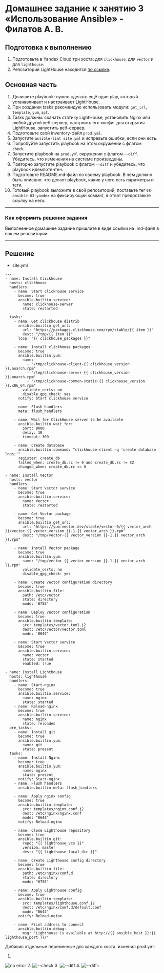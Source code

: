 # Домашнее задание к занятию 3 «Использование Ansible» - Филатов А. В.

## Подготовка к выполнению

1. Подготовьте в Yandex Cloud три хоста: для `clickhouse`, для `vector` и для `lighthouse`.
2. Репозиторий LightHouse находится [по ссылке](https://github.com/VKCOM/lighthouse).

## Основная часть

1. Допишите playbook: нужно сделать ещё один play, который устанавливает и настраивает LightHouse.
2. При создании tasks рекомендую использовать модули: `get_url`, `template`, `yum`, `apt`.
3. Tasks должны: скачать статику LightHouse, установить Nginx или любой другой веб-сервер, настроить его конфиг для открытия LightHouse, запустить веб-сервер.
4. Подготовьте свой inventory-файл `prod.yml`.
5. Запустите `ansible-lint site.yml` и исправьте ошибки, если они есть.
6. Попробуйте запустить playbook на этом окружении с флагом `--check`.
7. Запустите playbook на `prod.yml` окружении с флагом `--diff`. Убедитесь, что изменения на системе произведены.
8. Повторно запустите playbook с флагом `--diff` и убедитесь, что playbook идемпотентен.
9. Подготовьте README.md-файл по своему playbook. В нём должно быть описано: что делает playbook, какие у него есть параметры и теги.
10. Готовый playbook выложите в свой репозиторий, поставьте тег `08-ansible-03-yandex` на фиксирующий коммит, в ответ предоставьте ссылку на него.

---

### Как оформить решение задания

Выполненное домашнее задание пришлите в виде ссылки на .md-файл в вашем репозитории.

---
## Решение

* site.yml  
```
---
- name: Install Clickhouse
  hosts: clickhouse
  handlers:
    - name: Start clickhouse service
      become: true
      ansible.builtin.service:
        name: clickhouse-server
        state: restarted

  tasks:
    - name: Get clickhouse distrib
      ansible.builtin.get_url:
        url: "https://packages.clickhouse.com/rpm/stable/{{ item }}"
        dest: "/tmp/{{ item }}"
      loop: "{{ clickhouse_packages }}"

    - name: Install clickhouse packages
      become: true
      ansible.builtin.yum:
        name:
          - "/tmp/clickhouse-client-{{ clickhouse_version }}.noarch.rpm"
          - "/tmp/clickhouse-server-{{ clickhouse_version }}.noarch.rpm"
          - "/tmp/clickhouse-common-static-{{ clickhouse_version }}.x86_64.rpm"
        validate_certs: no
        disable_gpg_check: yes
      notify: Start clickhouse service

    - name: Flush handlers
      meta: flush_handlers

    - name: Wait for ClickHouse server to be available
      ansible.builtin.wait_for:
        port: 9000
        delay: 10
        timeout: 300

    - name: Create database
      ansible.builtin.command: "clickhouse-client -q 'create database logs;'"
      register: create_db
      failed_when: create_db.rc != 0 and create_db.rc != 82
      changed_when: create_db.rc == 0

- name: Install Vector
  hosts: vector
  handlers:
    - name: Start Vector service
      become: true
      ansible.builtin.service:
        name: Vector
        state: restarted

    - name: Get Vector package
      become: true
      ansible.builtin.get_url:
        url: "https://yum.vector.dev/stable/vector-0/{{ vector_arch }}/vector-{{ vector_version }}-1.{{ vector_arch }}.rpm"
        dest: "/tmp/vector-{{ vector_version }}-1.{{ vector_arch }}.rpm"

    - name: Install Vector package
      become: true
      ansible.builtin.yum:
        name: "/tmp/vector-{{ vector_version }}-1.{{ vector_arch }}.rpm"
        validate_certs: no
        disable_gpg_check: yes

    - name: Create Vector configuration directory
      become: true
      ansible.builtin.file:
        path: /etc/vector
        state: directory
        mode: '0755'

    - name: Deploy Vector configuration
      become: true
      ansible.builtin.template:
        src: templates/vector.toml.j2
        dest: /etc/vector/vector.toml
        mode: '0644'

    - name: Start Vector service
      become: true
      ansible.builtin.service:
        name: vector
        state: started
        enabled: true

- name: Install Lighthouse
  hosts: lighthouse
  handlers:
    - name: Start-nginx
      become: true
      ansible.builtin.service:
        name: nginx
        state: started
    - name: Reload-nginx
      become: true
      ansible.builtin.service:
        name: nginx
        state: reloaded
  pre_tasks:
    - name: Install git
      become: true
      ansible.builtin.yum:
        name: git
        state: present
  tasks:
    - name: Install Nginx
      become: true
      ansible.builtin.yum:
        name: nginx
        state: present
      notify: Start-nginx
    - name: Flush handlers
      ansible.builtin.meta: flush_handlers

    - name: Apply nginx config
      become: true
      ansible.builtin.template:
        src: templates/nginx.conf.j2
        dest: /etc/nginx/nginx.conf
        mode: "0644"
      notify: Reload-nginx

    - name: Clone Lighthouse repository
      become: true
      ansible.builtin.git:
        repo: "{{ lighthouse_vcs }}"
        version: master
        dest: "{{ lighthouse_local_dir }}"

    - name: Create Lighthouse config directory
      become: true
      ansible.builtin.file:
        path: /etc/nginx/conf.d
        state: directory
        mode: "0755"

    - name: Apply Lighthouse config
      become: true
      ansible.builtin.template:
        src: templates/lighthouse.conf.j2
        dest: /etc/nginx/conf.d/default.conf
        mode: "0644"
      notify: Reload-nginx

    - name: Print address to connect
      ansible.builtin.debug:
        msg: "Lighthouse is available at http://{{ ansible_host }}:{{ lighthouse_port }}/"

```
Добавил отдельные переменные для каждого хоста, изменил prod.yml

1. 
![no error](Screenshot_1.png)
2. 
![--check](Screenshot_2.png)
3. 
![--diff](Screenshot_3.png)
4. 
![--diff+](Screenshot_4.png)